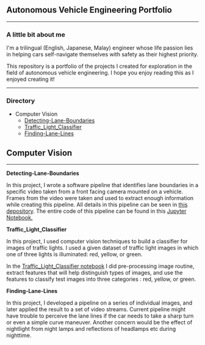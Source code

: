 ## Autonomous Vehicle Engineering Portfolio 
-------------------------------------------------------------------------------------------------------------------------------------------------------------
### A little bit about me
I'm a trilingual (English, Japanese, Malay) engineer whose life passion lies in helping cars self-navigate themselves with safety as their highest priority.

This repository is a portfolio of the projects I created for exploration in the field of autonomous vehicle engineering. 
I hope you enjoy reading this as I enjoyed creating it! 

-------------------------------------------------------------------------------------------------------------------------------------------------------------

### Directory

* Computer Vision 
  * [Detecting-Lane-Boundaries ](https://github.com/Arina-W/arina-w.github.io/edit/master/README.md#Detecting-Lane-Boundaries)
  * [Traffic_Light_Classifier](https://github.com/Arina-W/arina-w.github.io/edit/master/README.md#Traffic_Light_Classifier)
  * [Finding-Lane-Lines](https://github.com/Arina-W/arina-w.github.io/edit/master/README.md#Finding-Lane-Lines)

## Computer Vision 
---
**Detecting-Lane-Boundaries**

In this project, I wrote a software pipeline that identifies lane boundaries in a specific video taken from a front facing camera mounted on a vehicle. Frames from the video were taken and used to extract enough information while creating this pipeline. All details in this pipeline can be seen in [this depository](https://github.com/Arina-W/Detecting-Lane-Boundaries). The entire code of this pipeline can be found in this [Jupyter Notebook.](http://localhost:8889/notebooks/PycharmProjects/P2/CarND-Advanced-Lane-Lines-master/AdvancedLaneFinding.ipynb)

**Traffic_Light_Classifier**

In this project, I used computer vision techniques to build a classifier for images of traffic lights.
I used a given dataset of traffic light images in which one of three lights is illuminated: red, yellow, or green.

In the [Traffic_Light_Classifier notebook](https://github.com/Arina-W/Traffic_Light_Classifier/blob/master/Traffic_Light_Classifier.ipynb) I did
pre-processing image routine, extract features that will help distinguish types of images, and use the features to classify test images into three 
categories : red, yellow, or green. 

**Finding-Lane-Lines**

In this project, I developed a pipeline on a series of individual images, and later applied the result to a set of video streams.
Current pipeline might have trouble to perceive the lane lines if the car needs to take a sharp turn
or even a simple curve maneuver. Another concern would be the effect of nightlight from night lamps and reflections of headlamps etc
during nighttime.
